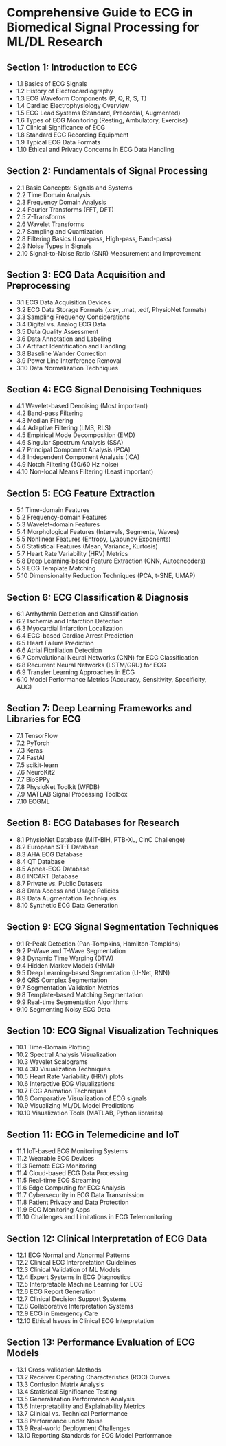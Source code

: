 # Comprehensive Guide to ECG in Biomedical Signal Processing for ML/DL Research

## Section 1: Introduction to ECG

* 1.1 Basics of ECG Signals
* 1.2 History of Electrocardiography
* 1.3 ECG Waveform Components (P, Q, R, S, T)
* 1.4 Cardiac Electrophysiology Overview
* 1.5 ECG Lead Systems (Standard, Precordial, Augmented)
* 1.6 Types of ECG Monitoring (Resting, Ambulatory, Exercise)
* 1.7 Clinical Significance of ECG
* 1.8 Standard ECG Recording Equipment
* 1.9 Typical ECG Data Formats
* 1.10 Ethical and Privacy Concerns in ECG Data Handling

## Section 2: Fundamentals of Signal Processing

* 2.1 Basic Concepts: Signals and Systems
* 2.2 Time Domain Analysis
* 2.3 Frequency Domain Analysis
* 2.4 Fourier Transforms (FFT, DFT)
* 2.5 Z-Transforms
* 2.6 Wavelet Transforms
* 2.7 Sampling and Quantization
* 2.8 Filtering Basics (Low-pass, High-pass, Band-pass)
* 2.9 Noise Types in Signals
* 2.10 Signal-to-Noise Ratio (SNR) Measurement and Improvement

## Section 3: ECG Data Acquisition and Preprocessing

* 3.1 ECG Data Acquisition Devices
* 3.2 ECG Data Storage Formats (.csv, .mat, .edf, PhysioNet formats)
* 3.3 Sampling Frequency Considerations
* 3.4 Digital vs. Analog ECG Data
* 3.5 Data Quality Assessment
* 3.6 Data Annotation and Labeling
* 3.7 Artifact Identification and Handling
* 3.8 Baseline Wander Correction
* 3.9 Power Line Interference Removal
* 3.10 Data Normalization Techniques

## Section 4: ECG Signal Denoising Techniques

* 4.1 Wavelet-based Denoising (Most important)
* 4.2 Band-pass Filtering
* 4.3 Median Filtering
* 4.4 Adaptive Filtering (LMS, RLS)
* 4.5 Empirical Mode Decomposition (EMD)
* 4.6 Singular Spectrum Analysis (SSA)
* 4.7 Principal Component Analysis (PCA)
* 4.8 Independent Component Analysis (ICA)
* 4.9 Notch Filtering (50/60 Hz noise)
* 4.10 Non-local Means Filtering (Least important)

## Section 5: ECG Feature Extraction

* 5.1 Time-domain Features
* 5.2 Frequency-domain Features
* 5.3 Wavelet-domain Features
* 5.4 Morphological Features (Intervals, Segments, Waves)
* 5.5 Nonlinear Features (Entropy, Lyapunov Exponents)
* 5.6 Statistical Features (Mean, Variance, Kurtosis)
* 5.7 Heart Rate Variability (HRV) Metrics
* 5.8 Deep Learning-based Feature Extraction (CNN, Autoencoders)
* 5.9 ECG Template Matching
* 5.10 Dimensionality Reduction Techniques (PCA, t-SNE, UMAP)

## Section 6: ECG Classification & Diagnosis

* 6.1 Arrhythmia Detection and Classification
* 6.2 Ischemia and Infarction Detection
* 6.3 Myocardial Infarction Localization
* 6.4 ECG-based Cardiac Arrest Prediction
* 6.5 Heart Failure Prediction
* 6.6 Atrial Fibrillation Detection
* 6.7 Convolutional Neural Networks (CNN) for ECG Classification
* 6.8 Recurrent Neural Networks (LSTM/GRU) for ECG
* 6.9 Transfer Learning Approaches in ECG
* 6.10 Model Performance Metrics (Accuracy, Sensitivity, Specificity, AUC)

## Section 7: Deep Learning Frameworks and Libraries for ECG

* 7.1 TensorFlow
* 7.2 PyTorch
* 7.3 Keras
* 7.4 FastAI
* 7.5 scikit-learn
* 7.6 NeuroKit2
* 7.7 BioSPPy
* 7.8 PhysioNet Toolkit (WFDB)
* 7.9 MATLAB Signal Processing Toolbox
* 7.10 ECGML

## Section 8: ECG Databases for Research

* 8.1 PhysioNet Database (MIT-BIH, PTB-XL, CinC Challenge)
* 8.2 European ST-T Database
* 8.3 AHA ECG Database
* 8.4 QT Database
* 8.5 Apnea-ECG Database
* 8.6 INCART Database
* 8.7 Private vs. Public Datasets
* 8.8 Data Access and Usage Policies
* 8.9 Data Augmentation Techniques
* 8.10 Synthetic ECG Data Generation

## Section 9: ECG Signal Segmentation Techniques

* 9.1 R-Peak Detection (Pan-Tompkins, Hamilton-Tompkins)
* 9.2 P-Wave and T-Wave Segmentation
* 9.3 Dynamic Time Warping (DTW)
* 9.4 Hidden Markov Models (HMM)
* 9.5 Deep Learning-based Segmentation (U-Net, RNN)
* 9.6 QRS Complex Segmentation
* 9.7 Segmentation Validation Metrics
* 9.8 Template-based Matching Segmentation
* 9.9 Real-time Segmentation Algorithms
* 9.10 Segmenting Noisy ECG Data

## Section 10: ECG Signal Visualization Techniques

* 10.1 Time-Domain Plotting
* 10.2 Spectral Analysis Visualization
* 10.3 Wavelet Scalograms
* 10.4 3D Visualization Techniques
* 10.5 Heart Rate Variability (HRV) plots
* 10.6 Interactive ECG Visualizations
* 10.7 ECG Animation Techniques
* 10.8 Comparative Visualization of ECG signals
* 10.9 Visualizing ML/DL Model Predictions
* 10.10 Visualization Tools (MATLAB, Python libraries)

## Section 11: ECG in Telemedicine and IoT

* 11.1 IoT-based ECG Monitoring Systems
* 11.2 Wearable ECG Devices
* 11.3 Remote ECG Monitoring
* 11.4 Cloud-based ECG Data Processing
* 11.5 Real-time ECG Streaming
* 11.6 Edge Computing for ECG Analysis
* 11.7 Cybersecurity in ECG Data Transmission
* 11.8 Patient Privacy and Data Protection
* 11.9 ECG Monitoring Apps
* 11.10 Challenges and Limitations in ECG Telemonitoring

## Section 12: Clinical Interpretation of ECG Data

* 12.1 ECG Normal and Abnormal Patterns
* 12.2 Clinical ECG Interpretation Guidelines
* 12.3 Clinical Validation of ML Models
* 12.4 Expert Systems in ECG Diagnostics
* 12.5 Interpretable Machine Learning for ECG
* 12.6 ECG Report Generation
* 12.7 Clinical Decision Support Systems
* 12.8 Collaborative Interpretation Systems
* 12.9 ECG in Emergency Care
* 12.10 Ethical Issues in Clinical ECG Interpretation

## Section 13: Performance Evaluation of ECG Models

* 13.1 Cross-validation Methods
* 13.2 Receiver Operating Characteristics (ROC) Curves
* 13.3 Confusion Matrix Analysis
* 13.4 Statistical Significance Testing
* 13.5 Generalization Performance Analysis
* 13.6 Interpretability and Explainability Metrics
* 13.7 Clinical vs. Technical Performance
* 13.8 Performance under Noise
* 13.9 Real-world Deployment Challenges
* 13.10 Reporting Standards for ECG Model Performance
